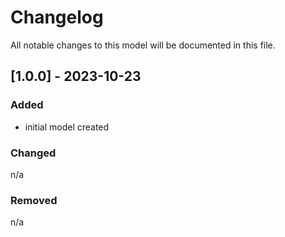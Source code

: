 # Changelog
All notable changes to this model will be documented in this file.

## [1.0.0] - 2023-10-23
### Added
- initial model created

### Changed
n/a

### Removed
n/a
